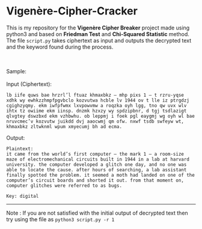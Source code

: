 # Vigenère-Cipher-Cracker
This is my repository for the **Vigenère Cipher Breaker** project made using python3 and based on **Friedman Test** and **Chi-Squared Statistic** method.
<br>
The file ```script.py``` takes ciphertext as input and outputs the decrypted text and the keyword found during the process. <br> <br> <br>



Sample: <br> <br>
Input (Ciphertext):
```
lb iife quws bae hrzrl’l ftuaz khmaxbkz – mhp pixs 1 – t rzru-yqse xdhk wy ewhkzzhmpfpgvbclo kozvutwa hcble lv 1944 ov t lle iz ptrgdzj cgighzyqmy. ekm iwfpfwmx lxvpowvmw a roqzka oyh lgg, tno qw uvx wlv ihtx tz owiime ekm iinsp. dnzmk hzxzy wy spdzipbnr, d tgj tsdlazigt qlvgtey dswzbxd ekm vzhbwhu. ob leppmj i foek pgl eaygmj wg oyh wl bae nruvcmec’v kozvutw juikdd dvj aaocwmj qm ofw. nxwf tsdb swfeyw wt, khmaxbkz zltwknml wpum xmyecumj bh ad ecma.
```

Output:<br>
```
Plaintext:
it came from the world’s first computer – the mark 1 – a room-size maze of electromechanical circuits built in 1944 in a lab at harvard university. the computer developed a glitch one day, and no one was able to locate the cause. after hours of searching, a lab assistant finally spotted the problem. it seemed a moth had landed on one of the computer’s circuit boards and shorted it out. from that moment on, computer glitches were referred to as bugs.

Key: digital
```
---
Note : If you are not satisfied with the initial output of decrypted text then try using the file as ```python3 script.py -r 1```
